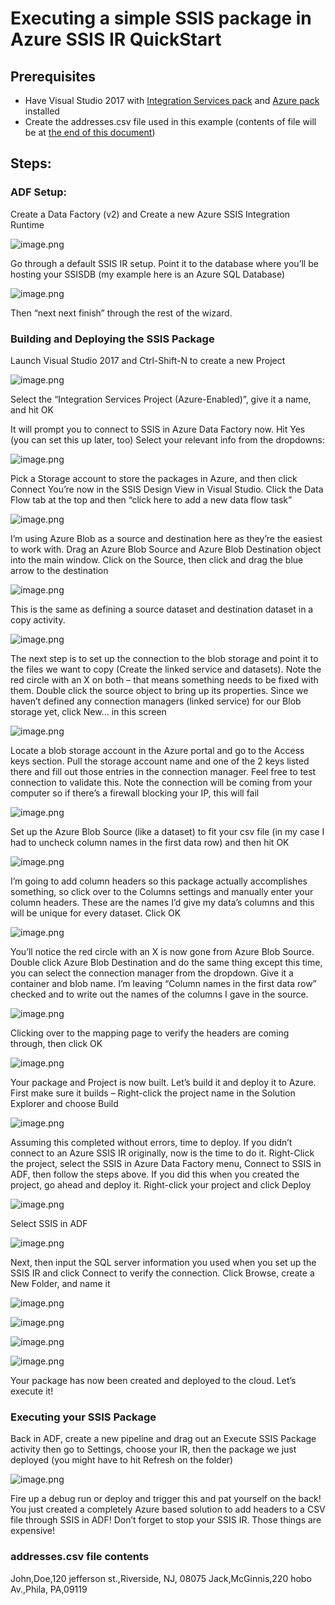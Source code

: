 # Executing a simple SSIS package in Azure SSIS IR QuickStart
## Prerequisites
- Have Visual Studio 2017 with [Integration Services pack](https://docs.microsoft.com/en-us/sql/ssdt/download-sql-server-data-tools-ssdt) and [Azure pack](https://docs.microsoft.com/en-us/sql/integration-services/azure-feature-pack-for-integration-services-ssis?view=sql-server-2017) installed
- Create the addresses.csv file used in this example (contents of file will be at [the end of this document](https://dev.azure.com/Supportability/Big%20Data/_wiki/wikis/Big-Data.wiki/396532/Basic-SSIS-Primer-for-ADF-Support-Engineers?anchor=addresses.csv-file-contents))


## Steps:
### ADF Setup:
Create a Data Factory (v2) and Create a new Azure SSIS Integration Runtime

![image.png](/.attachments/image-31017f2b-8df1-4cd9-88bd-7b669ac000b1.png)

Go through a default SSIS IR setup.  Point it to the database where you’ll be hosting your SSISDB (my example here is an Azure SQL Database)

![image.png](/.attachments/image-0dda551b-dd7e-48dd-a859-9b74e9df614b.png)

Then “next next finish” through the rest of the wizard.

### Building and Deploying the SSIS Package

Launch Visual Studio 2017 and Ctrl-Shift-N to create a new Project

![image.png](/.attachments/image-86538dfe-d211-4d06-b3ed-75cc042d462c.png)

Select the “Integration Services Project (Azure-Enabled)”, give it a name, and hit OK

It will prompt you to connect to SSIS in Azure Data Factory now.  Hit Yes (you can set this up later, too)
Select your relevant info from the dropdowns:

![image.png](/.attachments/image-bbf9f5fd-a025-446e-a555-35a50faf41f4.png)

Pick a Storage account to store the packages in Azure, and then click Connect
You’re now in the SSIS Design View in Visual Studio.  Click the Data Flow tab at the top and then “click here to add a new data flow task”

![image.png](/.attachments/image-f16414a1-9379-4ba4-bb15-eb45efd691ce.png)

I’m using Azure Blob as a source and destination here as they’re the easiest to work with.  Drag an Azure Blob Source and Azure Blob Destination object into the main window.  Click on the Source, then click and drag the blue arrow to the destination

![image.png](/.attachments/image-173664a5-9bd1-4db6-ac0e-87372ba73899.png)

This is the same as defining a source dataset and destination dataset in a copy activity.

![image.png](/.attachments/image-63c33c06-9da8-4cc9-ab28-de99fb04dc33.png)

The next step is to set up the connection to the blob storage and point it to the files we want to copy (Create the linked service and datasets).  Note the red circle with an X on both – that means something needs to be fixed with them.  Double click the source object to bring up its properties.
Since we haven’t defined any connection managers (linked service) for our Blob storage yet, click New… in this screen

![image.png](/.attachments/image-ae1f64e1-d150-40ee-98a7-001d071545e3.png)

Locate a blob storage account in the Azure portal and go to the Access keys section.  Pull the storage account name and one of the 2 keys listed there and fill out those entries in the connection manager.  Feel free to test connection to validate this.  Note the connection will be coming from your computer so if there’s a firewall blocking your IP, this will fail

![image.png](/.attachments/image-af3a158a-3c8a-44e3-9213-ffd2a82ff180.png)

Set up the Azure Blob Source (like a dataset) to fit your csv file (in my case I had to uncheck column names in the first data row) and then hit OK

![image.png](/.attachments/image-48c2e9ea-eee5-4e41-b038-dc7873229838.png)

I’m going to add column headers so this package actually accomplishes something, so click over to the Columns settings and manually enter your column headers.  These are the names I’d give my data’s columns and this will be unique for every dataset.  Click OK

![image.png](/.attachments/image-fae2a628-70f2-40f7-825c-a8486f979460.png)

You’ll notice the red circle with an X is now gone from Azure Blob Source.  Double click Azure Blob Destination and do the same thing except this time, you can select the connection manager from the dropdown.  Give it a container and blob name.  I’m leaving “Column names in the first data row” checked and to write out the names of the columns I gave in the source.

![image.png](/.attachments/image-cb94fb4c-7f2c-4438-a453-5e6e8ad7e58e.png)

Clicking over to the mapping page to verify the headers are coming through, then click OK

![image.png](/.attachments/image-b5145a4d-30c7-4afa-9302-4c48913fddfa.png)

Your package and Project is now built.  Let’s build it and deploy it to Azure.  First make sure it builds – Right-click the project name in the Solution Explorer and choose Build

![image.png](/.attachments/image-708dbe77-33d1-4068-8d59-1072c26e6de8.png)

Assuming this completed without errors, time to deploy.  If you didn’t connect to an Azure SSIS IR originally, now is the time to do it.  Right-Click the project, select the SSIS in Azure Data Factory menu, Connect to SSIS in ADF, then follow the steps above.  If you did this when you created the project, go ahead and deploy it.  Right-click your project and click Deploy

![image.png](/.attachments/image-aa4bd306-ce26-4bfc-912e-9685a9ce1347.png)

Select SSIS in ADF

![image.png](/.attachments/image-21116552-6a8b-4dae-8c58-2579c1488956.png)

Next, then input the SQL server information you used when you set up the SSIS IR and click Connect to verify the connection.  Click Browse, create a New Folder, and name it

![image.png](/.attachments/image-d3ae03d9-0de3-4ea5-9e30-6f836e44883b.png)

![image.png](/.attachments/image-2845e536-724f-445a-bb6b-6af0d3eab36b.png)

![image.png](/.attachments/image-bc7a0389-9e7a-44eb-ac8e-011256c3a541.png)

![image.png](/.attachments/image-80a4c256-97c8-44f7-b948-80cd0d220990.png)

Your package has now been created and deployed to the cloud.  Let’s execute it!

### Executing your SSIS Package

Back in ADF, create a new pipeline and drag out an Execute SSIS Package activity then go to Settings, choose your IR, then the package we just deployed (you might have to hit Refresh on the folder)

![image.png](/.attachments/image-d226e736-2a09-40e5-9d9a-79d4a43fd4e1.png)

Fire up a debug run or deploy and trigger this and pat yourself on the back! You just created a completely Azure based solution to add headers to a CSV file through SSIS in ADF!  Don’t forget to stop your SSIS IR.  Those things are expensive!


### addresses.csv file contents

John,Doe,120 jefferson st.,Riverside, NJ, 08075
Jack,McGinnis,220 hobo Av.,Phila, PA,09119